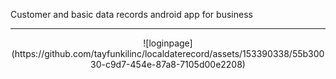 Customer and basic data records android app for business<hr>
<center>![loginpage](https://github.com/tayfunkilinc/localdaterecord/assets/153390338/55b30030-c9d7-454e-87a8-7105d00e2208)</center>
